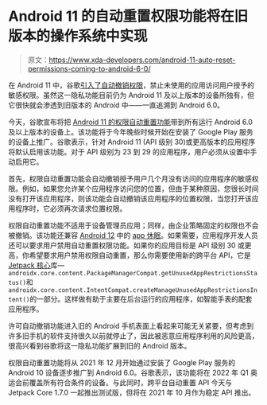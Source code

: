 # Android 11 的自动重置权限功能将在旧版本的操作系统中实现

> 原文：<https://www.xda-developers.com/android-11-auto-reset-permissions-coming-to-android-6-0/>

在 Android 11 中，谷歌[引入了自动撤销权限](https://www.xda-developers.com/android-11-features-developers-new-apis/)，禁止未使用的应用访问用户授予的敏感权限。虽然这一隐私功能目前仍为 Android 11 及以上版本的设备所独有，但它很快就会渗透到旧版本的 Android 中——一直追溯到 Android 6.0。

今天，谷歌宣布将把 [Android 11 的权限自动重置功能](https://developer.android.com/about/versions/11/privacy/permissions)带到所有运行 Android 6.0 及以上版本的设备上。该功能将于今年晚些时候开始在安装了 Google Play 服务的设备上推广。谷歌表示，针对 Android 11 (API 级别 30)或更高版本的应用程序将默认启用该功能。对于 API 级别为 23 到 29 的应用程序，用户必须从设置中手动启用它。

首先，权限自动重置功能会自动撤销授予用户几个月没有访问的应用程序的敏感权限。例如，如果您允许某个应用程序访问您的位置，但由于某种原因，您很长时间没有打开该应用程序，则该功能会自动撤销该应用程序的位置权限，当您打开该应用程序时，它必须再次请求位置权限。

权限自动重置功能不适用于设备管理员应用；同样，由企业策略固定的权限也不会被撤销。该功能还兼容 [Android 12](https://www.xda-developers.com/android-12/) 中的 [app 休眠](https://www.xda-developers.com/app-hibernation-android-12-beta/)。如果需要，应用程序开发人员还可以要求用户禁用自动重置权限功能。如果你的应用目标是 API 级别 30 或更高，你希望要求用户禁用权限自动重置，那么你需要使用新的跨平台 API，它是 [Jetpack 核心](https://developer.android.com/jetpack/androidx/releases/core)库— `androidx.core.content.PackageManagerCompat.getUnusedAppRestrictionsStatus()`和`androidx.core.content.IntentCompat.createManageUnusedAppRestrictionsIntent()`的一部分。这样做有助于主要在后台运行的应用程序，如智能手表的配套应用程序。

许可自动撤销功能进入旧的 Android 手机表面上看起来可能无关紧要，但考虑到许多旧手机的软件支持很久以前就停止了，因此被恶意应用程序利用的风险更高，很高兴看到谷歌将这一隐私功能扩展到旧的 Android 版本。

权限自动重置功能将从 2021 年 12 月开始通过安装了 Google Play 服务的 Android 10 设备逐步推广到 Android 6.0。谷歌表示，该功能将在 2022 年 Q1 奥运会前覆盖所有符合条件的设备。与此同时，跨平台自动重置 API 今天与 Jetpack Core 1.7.0 一起推出测试版，但将在 2021 年 10 月作为稳定 API 推出。
